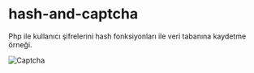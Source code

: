 # hash-and-captcha

Php ile kullanıcı şifrelerini hash fonksiyonları ile veri tabanına kaydetme örneği.


![Captcha](/Map.html.png)

